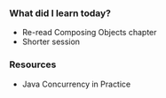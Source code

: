 ### What did I learn today?
- Re-read Composing Objects chapter
- Shorter session
### Resources
- Java Concurrency in Practice

